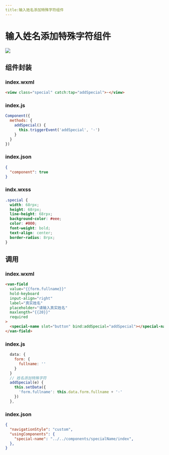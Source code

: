 ```yaml
---
title:输入姓名添加特殊字符组件
---
```


# 输入姓名添加特殊字符组件

![](/输入姓名添加特殊字符组件/输入姓名添加特殊字符组件.png)

## 组件封装

### index.wxml
```html
<view class="special" catch:tap="addSpecial">·</view>
```

### index.js
```javascript
Component({
  methods: {
    addSpecial() {
      this.triggerEvent('addSpecial', '·')
    }
  }
})
```

### index.json
```json
{
  "component": true
}
```

### indx.wxss
```css
.special {
  width: 68rpx;
  height: 68rpx;
  line-height: 68rpx;
  background-color: #eee;
  color: #000;
  font-weight: bold;
  text-align: center;
  border-radius: 8rpx;
}
```

## 调用

### index.wxml
```html
<van-field 
  value="{{form.fullname}}" 
  hold-keyboard 
  input-align="right" 
  label="真实姓名" 
  placeholder="请输入真实姓名"
  maxlength="{{20}}"
  required
>
  <special-name slot="button" bind:addSpecial="addSpecial"></special-name>
</van-field>
```

### index.js
```javascript
  data: {
    form: {
      fullname: ''
    }
  }
  // 姓名添加特殊字符
  addSpecial(e) {
    this.setData({
      'form.fullname': this.data.form.fullname + '·'
    })
  },
```

### index.json
```json
{
  "navigationStyle": "custom",
  "usingComponents": {
    "special-name": "../../components/specialName/index",
  },
}
```

